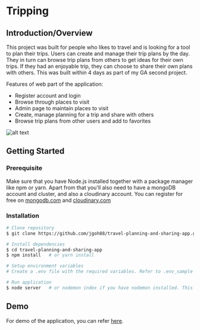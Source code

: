 # Tripping
## Introduction/Overview
This project was built for people who likes to travel and is looking for a tool to plan their trips. Users can create and manage their trip plans by the day. They in turn can browse trip plans from others to get ideas for their own trips. If they had an enjoyable trip, they can choose to share their own plans with others. This was built within 4 days as part of my GA second project.

Features of web part of the application:
* Register account and login
* Browse through places to visit
* Admin page to maintain places to visit
* Create, manage planning for a trip and share with others
* Browse trip plans from other users and add to favorites

![alt text](./assets/screenshots/tripping.png "Tripping feature screenshots")

## Getting Started
### Prerequisite
Make sure that you have Node.js installed together with a package manager like npm or yarn.
Apart from that you'll also need to have a mongoDB account and cluster, and also a cloudinary account. You can register for free on [mongodb.com](https://www.mongodb.com/) and [cloudinary.com](https://cloudinary.com/)

### Installation
```bash
# Clone repository
$ git clone https://github.com/jgoh88/travel-planning-and-sharing-app.git

# Install dependencies
$ cd travel-planning-and-sharing-app
$ npm install   # or yarn install

# Setup environment variables
# Create a .env file with the required variables. Refer to .env_sample 

# Run application
$ node server   # or nodemon index if you have nodemon installed. This will start the application
```

## Demo
For demo of the application, you can refer [here](https://travel-planning-and-sharing-app.onrender.com). 
